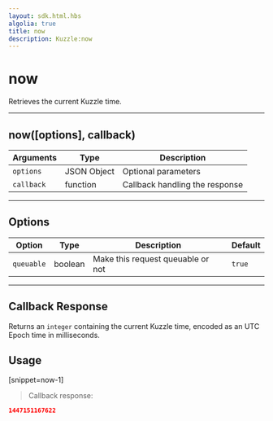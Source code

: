 ```yaml
---
layout: sdk.html.hbs
algolia: true
title: now
description: Kuzzle:now
---
```

  

# now
Retrieves the current Kuzzle time.

---

## now([options], callback)

| Arguments | Type | Description |
|---------------|---------|----------------------------------------|
| ``options`` | JSON Object | Optional parameters |
| ``callback`` | function | Callback handling the response |

---

## Options

| Option | Type | Description | Default |
|---------------|---------|----------------------------------------|---------|
| ``queuable`` | boolean | Make this request queuable or not  | ``true`` |

---

## Callback Response

Returns an `integer` containing the current Kuzzle time, encoded as an UTC Epoch time in milliseconds.

## Usage

[snippet=now-1]
> Callback response:

```json
1447151167622
```